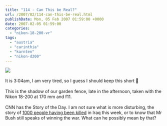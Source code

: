 ```yaml
---
title: "114 - Can This be Real?"
url: /2007/02/114-can-this-be-real.html
publishDate: Mon, 05 Feb 2007 01:59:00 +0000
date: 2007-02-05 01:59:00
categories: 
  - "nikon-18-200-vr"
tags: 
  - "austria"
  - "carinthia"
  - "karnten"
  - "nikon-d200"
---
```

<a href="https://d25zfm9zpd7gm5.cloudfront.net/1200x1200/2007/20070204_155652_ps.jpg"><img src="https://d25zfm9zpd7gm5.cloudfront.net/0600x0600/2007/20070204_155652_ps.jpg"/></a><br/><br/>It is 3:04am, I am very tired, so I guess I should keep this short 🙂<br/><br/>This is the shadow of our garden fence, late in the afternoon, taken with the Nikon 18-200 at 170 mm and f11.<br/><br/>CNN has the Story of the Day. I am not sure what is more disturbing, the story of <a href="http://www.cnn.com/2007/WORLD/meast/02/04/iraq.main/index.html" target="_blank">1000 people having been killed</a> in Iraq this week, or to know that Mr Bush still speaks of winning the war. What can he possibly mean by that?
